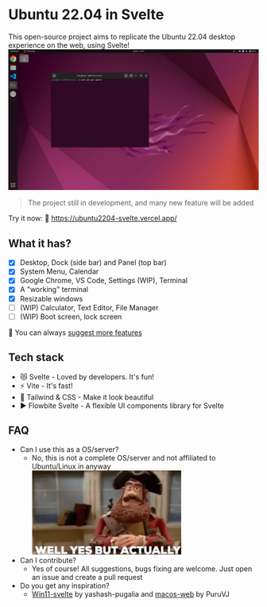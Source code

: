 # Ubuntu 22.04 in Svelte

This open-source project aims to replicate the Ubuntu 22.04 desktop experience on the web, using Svelte!
<picture>
<img src="./public/md/screenshot-web.png"/>
</picture>

> The project still in development, and many new feature will be added

Try it now: 🔗 https://ubuntu2204-svelte.vercel.app/

## What it has?

-   [x] Desktop, Dock (side bar) and Panel (top bar)
-   [x] System Menu, Calendar
-   [x] Google Chrome, VS Code, Settings (WIP), Terminal
-   [x] A "working" terminal
-   [x] Resizable windows
-   [ ] (WIP) Calculator, Text Editor, File Manager
-   [ ] (WIP) Boot screen, lock screen

📝 You can always [suggest more features](https://github.com/manhhungpc/ubuntu2204-svelte/issues)

## Tech stack

-   😻 Svelte - Loved by developers. It's fun!
-   ⚡ Vite - It's fast!
-   🌊 Tailwind & CSS - Make it look beautiful
-   ▶️ Flowbite Svelte - A flexible UI components library for Svelte

## FAQ

-   Can I use this as a OS/server?
    -   No, this is not a complete OS/server and not affiliated to Ubuntu/Linux in anyway
        <div>
        <img src="./public/md/well-yes-but-actually-no.gif" width="300"/>
        </div>
-   Can I contribute?
    -   Yes of course! All suggestions, bugs fixing are welcome. Just open an issue and create a pull request
-   Do you get any inspiration?
    -   [Win11-svelte](https://github.com/yashash-pugalia/win11-svelte/tree/main) by yashash-pugalia and [macos-web](https://github.com/PuruVJ/macos-web) by PuruVJ
